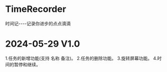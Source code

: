 # TimeRecorder
时间记----记录你进步的点点滴滴
# 2024-05-29 V1.0
1.任务的新增功能(支持 名称 备注)。
2.任务的删除功能。
3.旋转屏幕功能。
4.时间的暂停和继续。
